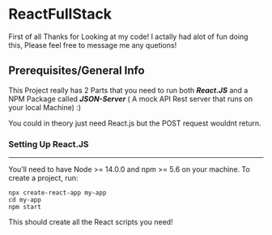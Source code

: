 # ReactFullStack

First of all Thanks for Looking at my code!
I actally had alot of fun doing this, Please feel free to message me any quetions!

## Prerequisites/General Info  ##

This Project really has 2 Parts that you need to run both ***React.JS*** and a NPM Package called ***JSON-Server*** ( A mock API Rest server that runs on your local Machine) :)

You could in theory just need React.js but the POST request wouldnt return.


### Setting Up React.JS ###
- - - -

You’ll need to have Node >= 14.0.0 and npm >= 5.6 on your machine. To create a project, run:
```
npx create-react-app my-app
cd my-app
npm start
```
This should create all the React scripts you need!
